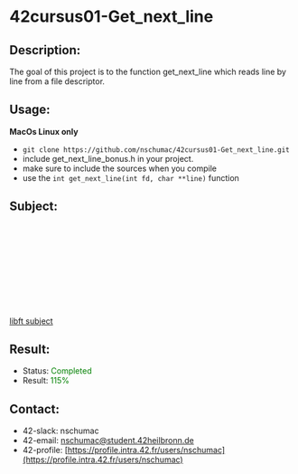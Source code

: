 # 42cursus01-Get_next_line
## Description:
The goal of this project is to the function get_next_line which reads line by line from a file descriptor.

## Usage:
**MacOs Linux only**
- `git clone https://github.com/nschumac/42cursus01-Get_next_line.git`
- include get_next_line_bonus.h in your project.
- make sure to include the sources when you compile
- use the `int get_next_line(int fd, char **line)` function

## Subject:
<object data="https://github.com/nschumac/42cursus01-Get_next_line/blob/main/subject/get_next_line-en.pdf" type="application/pdf" width="700px" height="700px">
    <embed src="https://github.com/nschumac/42cursus01-Get_next_line/blob/main/subject/get_next_line-en.pdf">
        <p><a href="https://github.com/nschumac/42cursus01-Get_next_line/blob/main/subject/get_next_line-en.pdf">libft subject</a></p>
    </embed>
</object>

## Result:
- Status: <span style="color:green">Completed</span>
- Result: <span style="color:green">115%</span>

## Contact:
- 42-slack: nschumac
- 42-email: nschumac@student.42heilbronn.de
- 42-profile: [https://profile.intra.42.fr/users/nschumac](https://profile.intra.42.fr/users/nschumac)
